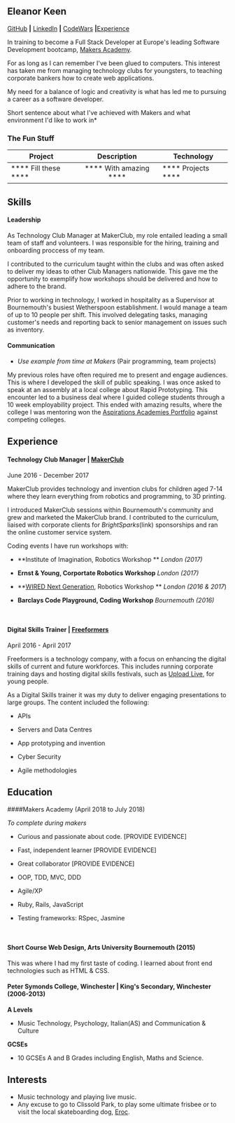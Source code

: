 ## Eleanor Keen

[GitHub](https://github.com/ellie-keen) **|** [LinkedIn](https://www.linkedin.com/in/ellie-keen-4993a2123/) **|** [CodeWars](https://www.codewars.com/users/ellie-keen) **|**[Experience](#experience)

In training to become a Full Stack Developer at Europe's leading Software Development bootcamp, [Makers Academy](https://www.makersacademy.com/).

For as long as I can remember I've been glued to computers. This interest has taken me from managing technology clubs for youngsters, to teaching corporate bankers how to create web applications. 

My need for a  balance of logic and creativity is what has led me to pursuing a career as a software developer. 

Short sentence about what I've achieved with Makers and what environment I'd like to work in*

### The Fun Stuff

| Project                  |        Description         | Technology             |
| ------------------------ | :------------------------: | ---------------------- |
| ****   Fill these   **** | ****   With amazing   **** | ****   Projects   **** |


## Skills

#### Leadership

As Technology Club Manager at MakerClub, my role entailed leading a small team of staff and volunteers. I was responsible for the hiring, training and onboarding proccess of my team.

I contributed to the curriculum taught within the clubs and was often asked to deliver my ideas to other Club Managers nationwide. This gave me the opportunity to exemplify how workshops should be delivered and how to adhere to the brand.

Prior to working in technology, I worked in hospitality as a Supervisor at Bournemouth's busiest Wetherspoon establishment. I would manage a team of up to 10 people per shift. This involved delegating tasks, managing customer's needs and reporting back to senior management on issues such as inventory.

#### Communication

* *Use example from time at Makers* (Pair programming, team projects)

My previous roles have often required me to present and engage audiences. This is where I developed the skill of public speaking. I was once asked to speak at an assembly at a local college about Rapid Prototyping. This encounter led to a business deal where I guided college students through a 10 week employability project. This ended with amazing results, where the college I was mentoring won the [Aspirations Academies Portfolio](https://www.youtube.com/watch?v=GylvEmoT8ko) against competing colleges. 



## Experience

#### Technology Club Manager | [MakerClub](http://makerclub.org/)
June 2016 - December 2017    

MakerClub provides technology and invention clubs for children aged 7-14 where they learn everything from robotics and programming, to 3D printing.

I introduced MakerClub sessions within Bournemouth's community and grew and marketed the MakerClub brand. I contributed to the curriculum, liaised with corporate clients for *BrightSparks*(link) sponsorships and ran the online customer service system.

Coding events I have run workshops with:

* **Institute of Imagination, Robotics Workshop **  *London (2017)*

* **Ernst & Young, Corportate Robotics Workshop**  *London (2017)*

* **[WIRED Next Generation](https://www.youtube.com/watch?v=EqRuH_rfBZ8&t=66s), Robotics Workshop **  *London (2016 & 2017*)

* **Barclays Code Playground, Coding Workshop**  *Bournemouth (2016)*

  ​


#### Digital Skills Trainer | [Freeformers](https://freeformers.com/)
April 2016 - April 2017   

Freeformers is a technology company, with a focus on enhancing the digital skills of current and future workforces. This includes running corporate training days and hosting digital skills festivals, such as [Upload Live](https://www.youtube.com/watch?v=kVkD0f-tos8), for young people. 

As a Digital Skills trainer it was my duty to deliver engaging presentations to large groups. The content included the following:

* APIs


* Servers and Data Centres


* App prototyping and invention
* Cyber Security
* Agile methodologies



## Education

####Makers Academy (April 2018 to July 2018)

*To complete during makers*

- Curious and passionate about code. [PROVIDE EVIDENCE]

- Fast, independent learner [PROVIDE EVIDENCE]

- Great collaborator [PROVIDE EVIDENCE]

- OOP, TDD, MVC, DDD

- Agile/XP

- Ruby, Rails, JavaScript

- Testing frameworks: RSpec, Jasmine

  ​

#### Short Course Web Design, Arts University Bournemouth (2015)

This was where I had my first taste of coding. I learned about front end technologies such as HTML & CSS.

#### Peter Symonds College, Winchester | King's Secondary, Winchester (2006-2013)

**A Levels**
- Music Technology, Psychology, Italian(AS) and Communication & Culture


**GCSEs**

- 10 GCSEs A and B Grades including English, Maths and Science.

## Interests

* Music technology and playing live music.
* Any excuse to go to Clissold Park, to play some ultimate frisbee or to visit the local skateboarding dog, [Eroc](https://www.instagram.com/erocdog/?hl=en).  
